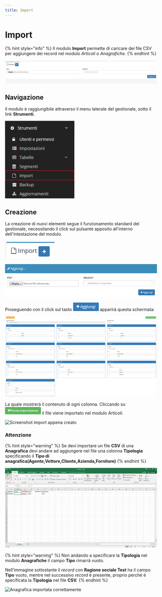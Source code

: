 ```yaml
---
title: Import
---
```


# Import

{% hint style="info" %}
Il modulo **Import** permette di caricare dei file CSV per aggiungere dei record nel modulo _Articoli_ o _Anagrafiche._
{% endhint %}

![Screenshot interfaccia import](../../../.gitbook/assets/screenimport.PNG)

## Navigazione

Il modulo è raggiungibile attraverso il menu laterale del gestionale, sotto il link **Strumenti**.

![Screenshot interfaccia navigazione](../../../.gitbook/assets/navigazioneimport.PNG)

## Creazione

La creazione di nuovi elementi segue il funzionamento standard del gestionale, necessitando il click sul pulsante apposito all'interno dell'intestazione del modulo.

![Screenshot creazione import](../../../.gitbook/assets/aggiuntaimport.PNG)

![Screenshot creazione import](../../../.gitbook/assets/aggiungiimport.PNG)

Proseguendo con il click sul tasto ![](../../../.gitbook/assets/+aggiungi%20%281%29.PNG) apparirà questa schermata:

![Screenshot creazione import](../../../.gitbook/assets/campiimport.PNG)

La quale mostrerà il contenuto di ogni colonna. Cliccando su ![](../../../.gitbook/assets/avviaimportazione.PNG)  il file viene importato nel modulo _Articoli_.

![Screenshot import appena creato](../../../.gitbook/assets/importazione%20%282%29.PNG)

### Attenzione

{% hint style="warning" %}
Se devi importare un file **CSV** di una **Anagrafica** devi andare ad aggiungere nel file una colonna **Tipologia** specificando il **Tipo di anagrafica\(Agente,Vettore,Cliente,Azienda,Fornitore\)**
{% endhint %}

![Aggiunta campo Tipologia al file CSV](../../../.gitbook/assets/tipologiacliente.PNG)

{% hint style="warning" %}
Non andando a specificare la **Tipologia** nel modulo **Anagrafiche** il campo **Tipo** rimarrà vuoto.

Nell'immagine sottostante il _record_ con **Ragione sociale Test** ha il campo **Tipo** vuoto, mentre nel successivo _record_ è presente, proprio perché è specificata la **Tipologia** nel file **CSV.** 
{% endhint %}

![Anagrafica importata correttamente](../../../.gitbook/assets/importazioneclienteok.PNG)

